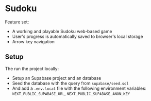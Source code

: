 # Sudoku 

Feature set:
- A working and playable Sudoku web-based game
- User's progress is automatically saved to browser's local storage
- Arrow key navigation


## Setup

The run the project locally:
- Setup an Supabase project and an database
- Seed the database with the query from `supabase/seed.sql`
- And add a `.env.local` file with the following environment variables: `NEXT_PUBLIC_SUPABASE_URL`, `NEXT_PUBLIC_SUPABASE_ANON_KEY`
